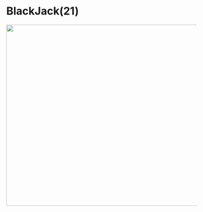 # BlackJack(21) 

<img src="https://github.com/nizhnichenkov/slav.blackjack/blob/master/src/blackjack/gamePlay/Screenshot%202019-09-09%20at%2011.39.30%20a.m..png" width="720" height="480" />
